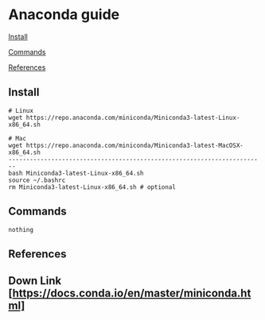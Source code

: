 
# Anaconda guide
   [Install](Install)
   
   [Commands](Commands)

   [References](References)


## Install  <a name="Install"></a>

  ```
  # Linux
  wget https://repo.anaconda.com/miniconda/Miniconda3-latest-Linux-x86_64.sh
  
  # Mac
  wget https://repo.anaconda.com/miniconda/Miniconda3-latest-MacOSX-x86_64.sh
  ------------------------------------------------------------------------
  bash Miniconda3-latest-Linux-x86_64.sh
  source ~/.bashrc
  rm Miniconda3-latest-Linux-x86_64.sh # optional
  ```
  
## Commands  <a name="Commands"></a>
  ```
  nothing
  ```
## References <a name="References"></a>
Down Link [https://docs.conda.io/en/master/miniconda.html]
---
